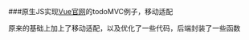 ###原生JS实现[Vue官网](https://cn.vuejs.org/v2/examples/todomvc.html)的todoMVC例子，移动适配

原来的基础上加上了移动适配，以及优化了一些代码，后端封装了一些函数